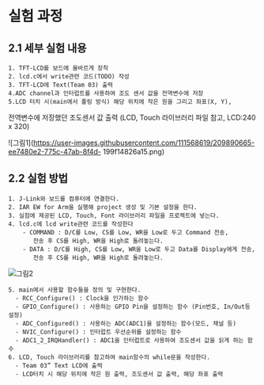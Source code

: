 # 실험 과정
## 2.1 세부 실험 내용
    1. TFT-LCD를 보드에 올바르게 장착
    2. lcd.c에서 write관련 코드(TODO) 작성
    3. TFT-LCD에 Text(Team 03) 출력
    4.ADC channel과 인터럽트를 사용하여 조도 센서 값을 전역변수에 저장
    5.LCD 터치 시(main에서 폴링 방식) 해당 위치에 작은 원을 그리고 좌표(X, Y), 
전역변수에 저장했던 조도센서 값 출력
(LCD, Touch 라이브러리 파일 참고, LCD:240 x 320)

![그림1](https://user-images.githubusercontent.com/111568619/209890665-ee7480e2-775c-47ab-8f4d- 199f14826a15.png)

## 2.2 실험 방법
    1. J-Link와 보드를 컴퓨터에 연결한다.
    2. IAR EW for Arm을 실행해 project 생성 및 기본 설정을 한다.
    3. 실험에 제공된 LCD, Touch, Font 라이브러리 파일을 프로젝트에 넣는다.
    4. lcd.c에 lcd write관련 코드를 작성한다
        - COMMAND : D/C를 Low, CS를 Low, WR을 Low로 두고 Command 전송,
	       전송 후 CS를 High, WR을 High로 돌려놓는다.
        - DATA : D/C를 High, CS를 Low, WR을 Low로 두고 Data를 Display에게 전송,
	       전송 후 CS를 High, WR을 High로 돌려놓는다.
         
![그림2](https://user-images.githubusercontent.com/111568619/209890680-719e260a-762c-4f3f-a4fd-05f56359c101.png)


    5. main에서 사용할 함수들을 정의 및 구현한다.
      - RCC_Configure() : Clock을 인가하는 함수
      - GPIO_Configure() : 사용하는 GPIO Pin을 설정하는 함수 (Pin번호, In/Out등 설정)
      - ADC_Configured() : 사용하는 ADC(ADC1)을 설정하는 함수(모드, 채널 등)
      - NVIC_Configure() : 인터럽트 우선순위를 설정하는 함수
      - ADC1_2_IRQHandler() : ADC1을 인터럽트로 사용하여 조도센서 값을 읽게 하는 함수
    6. LCD, Touch 라이브러리를 참고하여 main함수의 while문을 작성한다.
      - Team 03” Text LCD에 출력
      - LCD터치 시 해당 위치에 작은 원 출력, 조도센서 값 출력, 해당 좌표 출력

